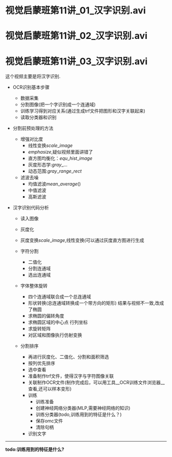 # 视觉启蒙班第11讲\_01\_汉字识别.avi
# 视觉启蒙班第11讲\_02\_汉字识别.avi

# 视觉启蒙班第11讲\_03\_汉字识别.avi



这个视频主要是将汉字识别.



+ OCR识别基本步骤

  + 数据采集
  + 分割图像(把一个字识别成一个连通域)
  + 训练学习得到对应关系(通过生成trf文件把图形和汉字关联起来)
  + 读取分类器和识别

+ 分割前预处理的方法

  + 增强对比度
    + 线性变换$scale\_image$
    + $emphasize$,疑似视频里面讲错了
    + 直方图均衡化：$equ\_hist\_image$
    + 灰度形态学:$gray\_...$
    + 动态范围:$gray\_range\_rect$
  + 滤波去噪
    + 均值滤波$mean\_average()$
    + 中值滤波
    + 高斯滤波

+ 汉字识别代码分析

  + 读入图像

  + 灰度化

  + 灰度变换$scale\_image$,线性变换(可以通过灰度直方图进行生成

  + 字符分割

    + 二值化
    + 分割连通域
    + 选出连通域

  + 字体整体旋转

    + 四个连通域联合成一个总连通域
    + 形状转换(总连通域转换成一个带方向的矩形) 结果与视频不一致,改成了椭圆
    + 求椭圆的偏转角度
    + 求椭圆区域的中心点 行列坐标
    + 求旋转矩阵
    + 对区域和图像执行仿射变换

  + 分割排序

    + 再进行灰度化、二值化、分割和面积筛选
    + 按列优先排序
    + 选中查看
    + 准备制作trf文件，使得汉字与字符图像关联
    + 关联制作OCR文件(制作完成后，可以用工具__OCR训练文件浏览器__查看,还可以样本变形)
    + 训练
      + 训练准备
      + 创建神经网络分类器(MLP,需要神经网络的知识)
      + 训练分类器(todo,训练用到的特征是什么？)
      + 保存omc文件
      + 清除句柄
    + 识别文字


***
__todo:训练用到的特征是什么?__


    



